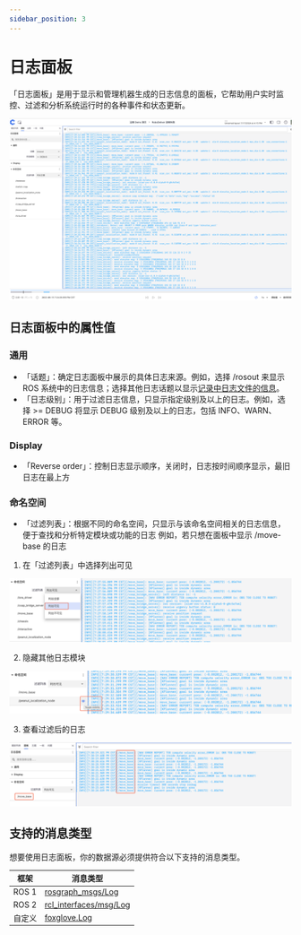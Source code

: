 ```yaml
---
sidebar_position: 3
---
```


# 日志面板

「日志面板」是用于显示和管理机器生成的日志信息的面板，它帮助用户实时监控、过滤和分析系统运行时的各种事件和状态更新。

![viz-6-1.png](../img/viz-6-1.png)

## 日志面板中的属性值
### 通用

- 「话题」：确定日志面板中展示的具体日志来源。例如，选择 /rosout 来显示 ROS 系统中的日志信息；选择其他日志话题以显示[记录中日志文件的信息](../../collaboration/record/5-manage-file.md)。
- 「日志级别」：用于过滤日志信息，只显示指定级别及以上的日志。例如，选择 >= DEBUG 将显示 DEBUG 级别及以上的日志，包括 INFO、WARN、ERROR 等。

### Display

- 「Reverse order」：控制日志显示顺序，关闭时，日志按时间顺序显示，最旧日志在最上方

### 命名空间

- 「过滤列表」：根据不同的命名空间，只显示与该命名空间相关的日志信息，便于查找和分析特定模块或功能的日志
  例如，若只想在面板中显示 /move-base 的日志

1. 在「过滤列表」中选择列出可见

![viz-6-3.png](../img/viz-6-3.png)

2. 隐藏其他日志模块

![viz-6-4.png](../img/viz-6-4.png)

3. 查看过滤后的日志

![viz-6-5.png](../img/viz-6-5.png)

## 支持的消息类型

想要使用日志面板，你的数据源必须提供符合以下支持的消息类型。

| 框架 | 消息类型 |
| --- | --- |
| ROS 1 | [rosgraph_msgs/Log](https://docs.ros.org/en/noetic/api/rosgraph_msgs/html/msg/Log.html) |
| ROS 2 | [rcl_interfaces/msg/Log](https://github.com/ros2/rcl_interfaces/blob/master/rcl_interfaces/msg/Log.msg) |
| 自定义 | [foxglove.Log](../message-schemas/log) |
